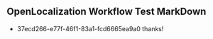 ## OpenLocalization Workflow Test MarkDown
* 37ecd266-e77f-46f1-83a1-fcd6665ea9a0 thanks!

<!--HONumber=Aug16_HO4-->


